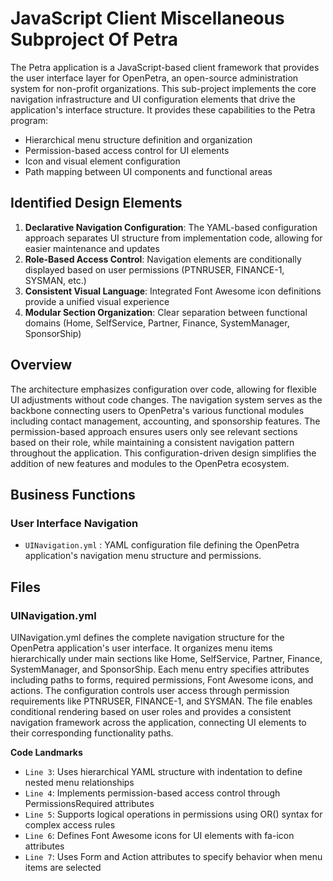 # JavaScript Client Miscellaneous Subproject Of Petra

The Petra application is a JavaScript-based client framework that provides the user interface layer for OpenPetra, an open-source administration system for non-profit organizations. This sub-project implements the core navigation infrastructure and UI configuration elements that drive the application's interface structure. It provides these capabilities to the Petra program:

- Hierarchical menu structure definition and organization
- Permission-based access control for UI elements
- Icon and visual element configuration
- Path mapping between UI components and functional areas

## Identified Design Elements

1. **Declarative Navigation Configuration**: The YAML-based configuration approach separates UI structure from implementation code, allowing for easier maintenance and updates
2. **Role-Based Access Control**: Navigation elements are conditionally displayed based on user permissions (PTNRUSER, FINANCE-1, SYSMAN, etc.)
3. **Consistent Visual Language**: Integrated Font Awesome icon definitions provide a unified visual experience
4. **Modular Section Organization**: Clear separation between functional domains (Home, SelfService, Partner, Finance, SystemManager, SponsorShip)

## Overview
The architecture emphasizes configuration over code, allowing for flexible UI adjustments without code changes. The navigation system serves as the backbone connecting users to OpenPetra's various functional modules including contact management, accounting, and sponsorship features. The permission-based approach ensures users only see relevant sections based on their role, while maintaining a consistent navigation pattern throughout the application. This configuration-driven design simplifies the addition of new features and modules to the OpenPetra ecosystem.

## Business Functions

### User Interface Navigation
- `UINavigation.yml` : YAML configuration file defining the OpenPetra application's navigation menu structure and permissions.

## Files
### UINavigation.yml

UINavigation.yml defines the complete navigation structure for the OpenPetra application's user interface. It organizes menu items hierarchically under main sections like Home, SelfService, Partner, Finance, SystemManager, and SponsorShip. Each menu entry specifies attributes including paths to forms, required permissions, Font Awesome icons, and actions. The configuration controls user access through permission requirements like PTNRUSER, FINANCE-1, and SYSMAN. The file enables conditional rendering based on user roles and provides a consistent navigation framework across the application, connecting UI elements to their corresponding functionality paths.

 **Code Landmarks**
- `Line 3`: Uses hierarchical YAML structure with indentation to define nested menu relationships
- `Line 4`: Implements permission-based access control through PermissionsRequired attributes
- `Line 5`: Supports logical operations in permissions using OR() syntax for complex access rules
- `Line 6`: Defines Font Awesome icons for UI elements with fa-icon attributes
- `Line 7`: Uses Form and Action attributes to specify behavior when menu items are selected

[Generated by the Sage AI expert workbench: 2025-03-30 02:22:57  https://sage-tech.ai/workbench]: #